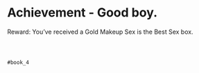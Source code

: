 # Achievement - Good boy.

Reward: You’ve received a Gold Makeup Sex is the Best Sex box.
```



#book_4